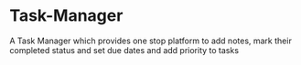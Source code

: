 # Task-Manager
A Task Manager which provides one stop platform to add notes, mark their completed status and set due dates and add priority to tasks
